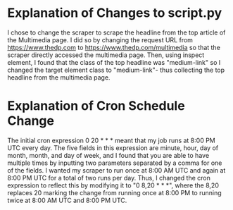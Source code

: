 # Explanation of Changes to script.py

I chose to change the scraper to scrape the headline from the top article of the Multimedia page. I did so by changing the request URL from https://www.thedp.com to https://www.thedp.com/multimedia so that the scraper directly accessed the multimedia page. Then, using inspect element, I found that the class of the top headline was "medium-link" so I changed the target element class to "medium-link"- thus collecting the top headline from the multimedia page.

# Explanation of Cron Schedule Change

The initial cron expression 0 20 * * * meant that my job runs at 8:00 PM UTC every day. The five fields in this expression are minute, hour, day of month, month, and day of week, and I found that you are able to have multiple times by inputting two parameters separated by a comma for one of the fields. I wanted my scraper to run once at 8:00 AM UTC and again at 8:00 PM UTC for a total of two runs per day. Thus, I changed the cron expression to reflect this by modifying it to "0 8,20 * * *", where the 8,20 replaces 20 marking the change from running once at 8:00 PM to running twice at 8:00 AM UTC and 8:00 PM UTC.
